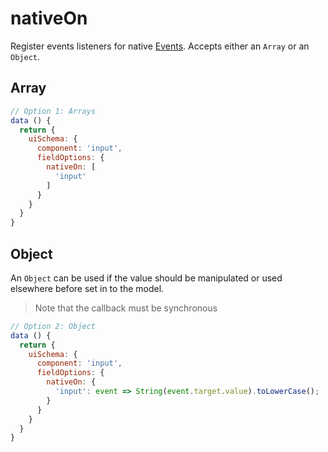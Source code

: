 # nativeOn

Register events listeners for native [Events](https://developer.mozilla.org/en-US/docs/Web/Events).
Accepts either an `Array` or an `Object`.

## Array

```js
// Option 1: Arrays
data () {
  return {
    uiSchema: {
      component: 'input',
      fieldOptions: {
        nativeOn: [
          'input'
        ]
      }
    }
  }
}
```

## Object

An `Object` can be used if the value should be manipulated or used elsewhere before set in to the model.

> Note that the callback must be synchronous

```js
// Option 2: Object
data () {
  return {
    uiSchema: {
      component: 'input',
      fieldOptions: {
        nativeOn: {
          'input': event => String(event.target.value).toLowerCase();
        }
      }
    }
  }
}
```
